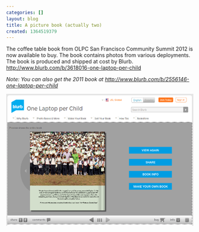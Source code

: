 ```yaml
---
categories: []
layout: blog
title: A picture book (actually two)
created: 1364519379
---
```

<p>The coffee table book from OLPC San Francisco Community Summit 2012 is now available to buy. The book contains photos from various deployments. The book is produced and shipped at cost by Blurb. <a href="http://www.blurb.com/b/3618016-one-laptop-per-child" target="_blank">http://www.blurb.com/b/3618016-one-laptop-per-child</a></p>
<p><em>Note: You can also get the 2011 book at <a href="http://www.blurb.com/b/2556146-one-laptop-per-child" target="_blank">http://www.blurb.com/b/2556146-one-laptop-per-child</a></em></p>
<p><a href="http://www.blurb.com/b/3618016-one-laptop-per-child" target="_blank"><img alt="" src="/sites/default/files/u8/Screenshot%20from%202013-03-28%2018%3A02%3A57.png" style="width: 550px; height: 356px;" /></a></p>
